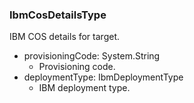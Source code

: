 ### IbmCosDetailsType
IBM COS details for target.

- provisioningCode: System.String
  - Provisioning code.
- deploymentType: IbmDeploymentType
  - IBM deployment type.
